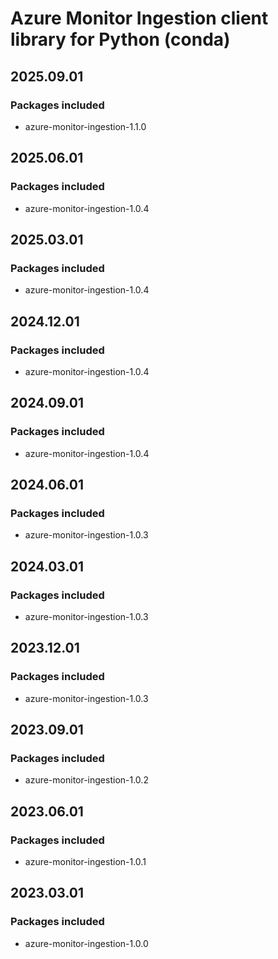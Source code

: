 # Azure Monitor Ingestion client library for Python (conda)

## 2025.09.01

### Packages included

- azure-monitor-ingestion-1.1.0

## 2025.06.01

### Packages included

- azure-monitor-ingestion-1.0.4

## 2025.03.01

### Packages included

- azure-monitor-ingestion-1.0.4

## 2024.12.01

### Packages included

- azure-monitor-ingestion-1.0.4

## 2024.09.01

### Packages included

- azure-monitor-ingestion-1.0.4

## 2024.06.01

### Packages included

- azure-monitor-ingestion-1.0.3

## 2024.03.01

### Packages included

- azure-monitor-ingestion-1.0.3

## 2023.12.01

### Packages included

- azure-monitor-ingestion-1.0.3

## 2023.09.01

### Packages included

- azure-monitor-ingestion-1.0.2

## 2023.06.01

### Packages included

- azure-monitor-ingestion-1.0.1

## 2023.03.01

### Packages included

- azure-monitor-ingestion-1.0.0
